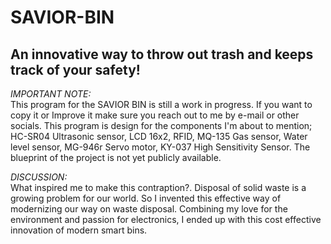 # SAVIOR-BIN
## An innovative way to throw out trash and keeps track of your safety!

*IMPORTANT NOTE:*<br>
This program for the SAVIOR BIN is still a work in progress.
If you want to copy it or Improve it make sure you reach out
to me by e-mail or other socials. This program is design for
the components I'm about to mention; HC-SR04 Ultrasonic sensor,
LCD 16x2, RFID, MQ-135 Gas sensor, Water level sensor, MG-946r Servo motor,
KY-037 High Sensitivity Sensor. The blueprint of the project is not yet publicly
available.

*DISCUSSION:*<br>
What inspired me to make this contraption?. Disposal of solid waste is a growing
problem for our world. So I invented this effective way of modernizing our way on waste
disposal. Combining my love for the environment and passion for electronics, I ended up
with this cost effective innovation of modern smart bins.
